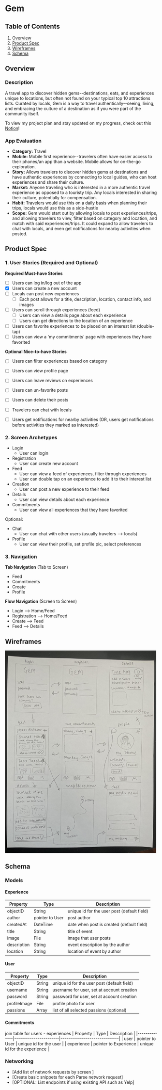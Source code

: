 # Gem

## Table of Contents
1. [Overview](#Overview)
1. [Product Spec](#Product-Spec)
1. [Wireframes](#Wireframes)
2. [Schema](#Schema)

## Overview
### Description
A travel app to discover hidden gems--destinations, eats, and experiences unique to locations, but often not found on your typical top 10 attractions lists. Curated by locals, Gem is a way to travel authentically--seeing, living, and embracing the culture of a destination as if you were part of the community itself.

To view my project plan and stay updated on my progress, check out this [Notion](https://www.notion.so/gem-4475f976cb8e46f5bfdcfed954a1472b)!

### App Evaluation
- **Category:** Travel
- **Mobile:** Mobile first experience--travelers often have easier access to their phones/an app than a website. Mobile allows for on-the-go exploration.
- **Story:** Allows travelers to discover hidden gems at destinations and have authentic experiences by connecting to local guides, who can host experiences and share their culture.
- **Market:** Anyone traveling who is interested in a more authentic travel experience as opposed to a touristy trip. Any locals interested in sharing their culture, potentially for compensation.
- **Habit:** Travelers would use this on a daily basis when planning their trips, locals would use this as a side-hustle
- **Scope:** Gem would start out by allowing locals to post experiences/trips, and allowing travelers to view, filter based on category and location, and match with said experiences/trips. It could expand to allow travelers to chat with locals, and even get notifications for nearby activities when posted.

## Product Spec

### 1. User Stories (Required and Optional)

**Required Must-have Stories**

- [ ] Users can log in/log out of the app
- [x] Users can create a new account
- [ ] Locals can post new experiences
  - [ ] Each post allows for a title, description, location, contact info, and images
- [ ] Users can scroll through experiences (feed)
  - [ ] Users can view a details page about each experience
  - [ ] Users can get directions to the location of an experience
- [ ] Users can favorite experiences to be placed on an interest list (double-tap)
- [ ] Users can view a 'my commitments' page with experiences they have favorited

**Optional Nice-to-have Stories**

- [ ] Users can filter experiences based on category
- [ ] Users can view profile page
- [ ] Users can leave reviews on experiences
- [ ] Users can un-favorite posts
- [ ] Users can delete their posts
- [ ] Travelers can chat with locals
- [ ] Users get notifications for nearby activities (OR, users get notifications before activities they marked as interested)


### 2. Screen Archetypes

* Login
   * User can login
* Registration
   * User can create new account
* Feed
   * User can view a feed of experiences, filter through experiences
   * User can double tap on an experience to add it to their interest list
* Creation
   * User can post a new experience to their feed
* Details
   * User can view details about each experience
* Commitments
   * User can view all experiences that they have favorited

Optional:
* Chat
   * User can chat with other users (usually travelers --> locals)
* Profile
   * User can view their profile, set profile pic, select preferences

### 3. Navigation

**Tab Navigation** (Tab to Screen)

* Feed
* Commitments
* Create
* Profile

**Flow Navigation** (Screen to Screen)

* Login --> Home/Feed
* Registration --> Home/Feed
* Create --> Feed
* Feed --> Details

## Wireframes
<img src="wireframes.jpeg" alt="hand sketched wireframes" width="500"/>

## Schema
### Models
#### Experience
| Property     | Type            | Description                                 |
|--------------|-----------------|---------------------------------------------|
| objectID     | String          | unique id for the user post (default field) |
| author       | pointer to User | post author                                 |
| createdAt    | DateTime        | date when post is created (default field)   |
| title        | String          | title of event                              |
| image        | File            | image that user posts                       |
| description  | String          | event description by the author             |
| location     | String          | location of event by author                 |

#### User
| Property     | Type   | Description                                 |
|--------------|--------|---------------------------------------------|
| objectID     | String | unique id for the user post (default field) |
| username     | String | username for user, set at account creation  |
| password     | String | password for user, set at account creation  |
| profileImage | File   | profile photo for user                      |
| passions     | Array  | list of all selected passions (optional)    |

#### Commitments
join table for users - experiences
| Property     | Type                  | Description                  |
|--------------|-----------------------|------------------------------|
| user         | pointer to User       | unique id for the user       |
| experience   | pointer to Experience | unique id for the experience |

### Networking
- [Add list of network requests by screen ]
- [Create basic snippets for each Parse network request]
- [OPTIONAL: List endpoints if using existing API such as Yelp]

